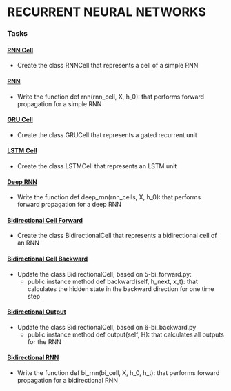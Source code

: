 # RECURRENT NEURAL NETWORKS

### Tasks

#### [RNN Cell](./0-rnn_cell.py)
- Create the class RNNCell that represents a cell of a simple RNN

#### [RNN](./1-rnn.py)
- Write the function def rnn(rnn_cell, X, h_0): that performs forward propagation for a simple RNN

#### [GRU Cell](./2-gru_cell.py)
- Create the class GRUCell that represents a gated recurrent unit

#### [LSTM Cell](./3-lstm_cell.py)
- Create the class LSTMCell that represents an LSTM unit

#### [Deep RNN](./4-deep_rnn.py)
- Write the function def deep_rnn(rnn_cells, X, h_0): that performs forward propagation for a deep RNN

#### [Bidirectional Cell Forward](./5-bi_forward.py)
- Create the class BidirectionalCell that represents a bidirectional cell of an RNN

#### [Bidirectional Cell Backward](./6-bi_backward.py)
- Update the class BidirectionalCell, based on 5-bi_forward.py:
    - public instance method def backward(self, h_next, x_t): that calculates the hidden state in the backward direction for one time step

#### [Bidirectional Output](./7-bi_output.py)
- Update the class BidirectionalCell, based on 6-bi_backward.py
    - public instance method def output(self, H): that calculates all outputs for the RNN

#### [Bidirectional RNN](./8-bi_rnn.py)
- Write the function def bi_rnn(bi_cell, X, h_0, h_t): that performs forward propagation for a bidirectional RNN
